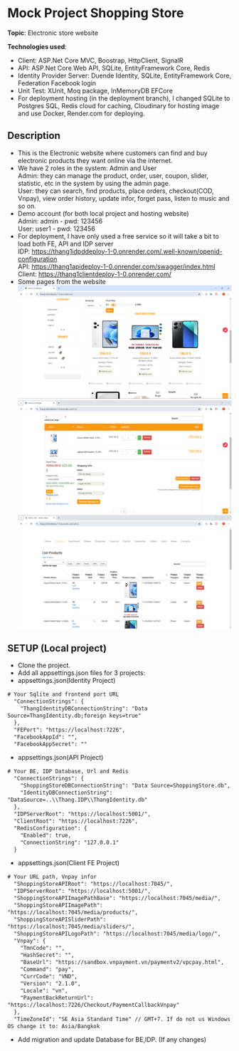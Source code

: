 # Mock Project Shopping Store

**Topic**: Electronic store website

**Technologies used**:

- Client: ASP.Net Core MVC, Boostrap, HttpClient, SignalR
- API: ASP.Net Core Web API, SQLite, EntityFramework Core, Redis
- Identity Provider Server: Duende Identity, SQLite, EntityFramework Core, Federation Facebook login
- Unit Test: XUnit, Moq package, InMemoryDB EFCore
- For deployment hosting (in the deployment branch), I changed SQLite to Postgres SQL, Redis cloud for caching, Cloudinary for hosting image and use Docker, Render.com for deploying.

## Description

- This is the Electronic website where customers can find and buy electronic products they want online via the internet.
- We have 2 roles in the system: Admin and User<br/>
    Admin: they can manage the product, order, user, coupon, slider, statistic, etc in the system by using the admin page.<br/>
    User: they can search, find products, place orders, checkout(COD, Vnpay), view order history, update infor, forget pass, listen to music and so on.
- Demo account (for both local project and hosting website) <br/>
  Admin: admin - pwd: 123456 <br/>
  User: user1 - pwd: 123456 <br/>
- For deployment, I have only used a free service so it will take a bit to load both FE, API and IDP server<br />
IDP: https://thang1idpddeploy-1-0.onrender.com/.well-known/openid-configuration<br />
API: https://thang1apideploy-1-0.onrender.com/swagger/index.html <br />
Client: https://thang1clientdeploy-1-0.onrender.com/
- Some pages from the website<br/>
    ![home](./Docs/images/home.PNG)
    ![cart](./Docs/images/cart.PNG)
    ![admin](./Docs/images/admin.PNG)
  

## SETUP (Local project)
- Clone the project.
- Add all appsettings.json files for 3 projects:
- appsettings.json(Identity Project)
```
# Your Sqlite and frontend port URL 
  "ConnectionStrings": {
    "ThangIdentityDBConnectionString": "Data Source=ThangIdentity.db;foreign keys=true"
  },
  "FEPort": "https://localhost:7226",
  "FacebookAppId": "",
  "FacebookAppSecret": ""
```
- appsettings.json(API Project)
```
# Your BE, IDP Database, Url and Redis
  "ConnectionStrings": {
    "ShoppingStoreDBConnectionString": "Data Source=ShoppingStore.db",
    "IdentityDBConnectionString": "DataSource=..\\Thang.IDP\\ThangIdentity.db"
  },
  "IDPServerRoot": "https://localhost:5001/",
  "ClientRoot": "https://localhost:7226",
  "RedisConfiguration": {
    "Enabled": true,
    "ConnectionString": "127.0.0.1"
  }
```
- appsettings.json(Client FE Project)
```
# Your URL path, Vnpay infor
  "ShoppingStoreAPIRoot": "https://localhost:7045/",
  "IDPServerRoot": "https://localhost:5001/",
  "ShoppingStoreAPIImagePathBase": "https://localhost:7045/media/",
  "ShoppingStoreAPIImagePath": "https://localhost:7045/media/products/",
  "ShoppingStoreAPISliderPath": "https://localhost:7045/media/sliders/",
  "ShoppingStoreAPILogoPath": "https://localhost:7045/media/logo/",
  "Vnpay": {
    "TmnCode": "",
    "HashSecret": "",
    "BaseUrl": "https://sandbox.vnpayment.vn/paymentv2/vpcpay.html",
    "Command": "pay",
    "CurrCode": "VND",
    "Version": "2.1.0",
    "Locale": "vn",
    "PaymentBackReturnUrl": "https://localhost:7226/Checkout/PaymentCallbackVnpay"
  },
  "TimeZoneId": "SE Asia Standard Time" // GMT+7. If do not us Windows OS change it to: Asia/Bangkok
```
- Add migration and update Database for BE,IDP. (If any changes)

